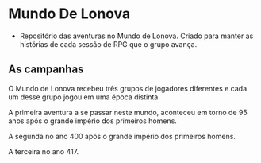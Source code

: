 # Mundo De Lonova

- Repositório das aventuras no Mundo de Lonova. Criado para manter as histórias de cada sessão de RPG que o grupo avança.



## As campanhas

O Mundo de Lonova recebeu três grupos de jogadores diferentes e cada um desse grupo jogou em uma época distinta. 

A primeira aventura a se passar neste mundo, aconteceu em torno de 95 anos após o grande império dos primeiros homens. 

A segunda no ano 400 após o grande império dos primeiros homens.

A terceira no ano 417.
